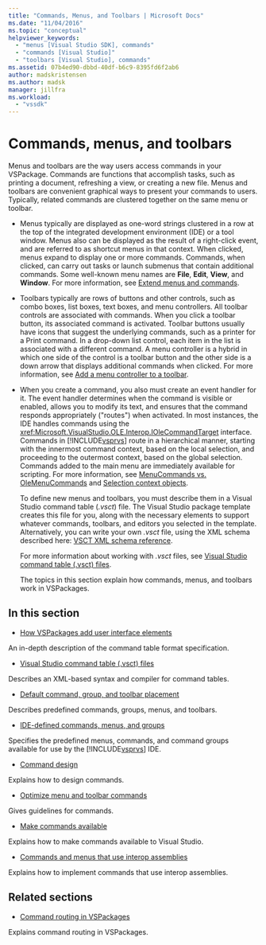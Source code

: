 ```yaml
---
title: "Commands, Menus, and Toolbars | Microsoft Docs"
ms.date: "11/04/2016"
ms.topic: "conceptual"
helpviewer_keywords:
  - "menus [Visual Studio SDK], commands"
  - "commands [Visual Studio]"
  - "toolbars [Visual Studio], commands"
ms.assetid: 07b4ed90-dbbd-40df-b6c9-8395fd6f2ab6
author: madskristensen
ms.author: madsk
manager: jillfra
ms.workload:
  - "vssdk"
---
```

# Commands, menus, and toolbars
Menus and toolbars are the way users access commands in your VSPackage. Commands are functions that accomplish tasks, such as printing a document, refreshing a view, or creating a new file. Menus and toolbars are convenient graphical ways to present your commands to users. Typically, related commands are clustered together on the same menu or toolbar.

- Menus typically are displayed as one-word strings clustered in a row at the top of the integrated development environment (IDE) or a tool window. Menus also can be displayed as the result of a right-click event, and are referred to as shortcut menus in that context. When clicked, menus expand to display one or more commands. Commands, when clicked, can carry out tasks or launch submenus that contain additional commands. Some well-known menu names are **File**, **Edit**, **View**, and **Window**. For more information, see [Extend menus and commands](../../extensibility/extending-menus-and-commands.md).

- Toolbars typically are rows of buttons and other controls, such as combo boxes, list boxes, text boxes, and menu controllers. All toolbar controls are associated with commands. When you click a toolbar button, its associated command is activated. Toolbar buttons usually have icons that suggest the underlying commands, such as a printer for a Print command. In a drop-down list control, each item in the list is associated with a different command. A menu controller is a hybrid in which one side of the control is a toolbar button and the other side is a down arrow that displays additional commands when clicked. For more information, see [Add a menu controller to a toolbar](../../extensibility/adding-a-menu-controller-to-a-toolbar.md).

- When you create a command, you also must create an event handler for it. The event handler determines when the command is visible or enabled, allows you to modify its text, and ensures that the command responds appropriately ("routes") when activated. In most instances, the IDE handles commands using the <xref:Microsoft.VisualStudio.OLE.Interop.IOleCommandTarget> interface. Commands in [!INCLUDE[vsprvs](../../code-quality/includes/vsprvs_md.md)] route in a hierarchical manner, starting with the innermost command context, based on the local selection, and proceeding to the outermost context, based on the global selection. Commands added to the main menu are immediately available for scripting. For more information, see [MenuCommands vs. OleMenuCommands](../../extensibility/menucommands-vs-olemenucommands.md) and [Selection context objects](../../extensibility/internals/selection-context-objects.md).

  To define new menus and toolbars, you must describe them in a Visual Studio command table (*.vsct*) file. The Visual Studio package template creates this file for you, along with the necessary elements to support whatever commands, toolbars, and editors you selected in the template. Alternatively, you can write your own *.vsct* file, using the XML schema described here: [VSCT XML schema reference](../../extensibility/vsct-xml-schema-reference.md).

  For more information about working with *.vsct* files, see [Visual Studio command table (.vsct) files](../../extensibility/internals/visual-studio-command-table-dot-vsct-files.md).

  The topics in this section explain how commands, menus, and toolbars work in VSPackages.

## In this section
- [How VSPackages add user interface elements](../../extensibility/internals/how-vspackages-add-user-interface-elements.md)

 An in-depth description of the command table format specification.

- [Visual Studio command table (.vsct) files](../../extensibility/internals/visual-studio-command-table-dot-vsct-files.md)

 Describes an XML-based syntax and compiler for command tables.

- [Default command, group, and toolbar placement](../../extensibility/internals/default-command-group-and-toolbar-placement.md)

 Describes predefined commands, groups, menus, and toolbars.

- [IDE-defined commands, menus, and groups](../../extensibility/internals/ide-defined-commands-menus-and-groups.md)

 Specifies the predefined menus, commands, and command groups available for use by the [!INCLUDE[vsprvs](../../code-quality/includes/vsprvs_md.md)] IDE.

- [Command design](../../extensibility/internals/command-design.md)

 Explains how to design commands.

- [Optimize menu and toolbar commands](../../extensibility/internals/optimizing-menu-and-toolbar-commands.md)

 Gives guidelines for commands.

- [Make commands available](../../extensibility/internals/making-commands-available.md)

 Explains how to make commands available to Visual Studio.

- [Commands and menus that use interop assemblies](../../extensibility/internals/commands-and-menus-that-use-interop-assemblies.md)

 Explains how to implement commands that use interop assemblies.

## Related sections
- [Command routing in VSPackages](../../extensibility/internals/command-routing-in-vspackages.md)

 Explains command routing in VSPackages.